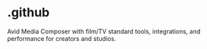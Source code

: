 # .github
Avid Media Composer with film/TV standard tools, integrations, and performance for creators and studios.
